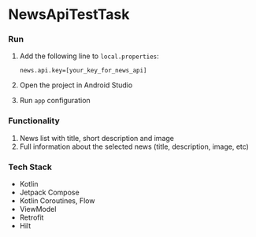 # NewsApiTestTask

### Run

1. Add the following line to `local.properties`:

    ```news.api.key=[your_key_for_news_api]```
2. Open the project in Android Studio
3. Run `app` configuration

### Functionality
1. News list with title, short description and image
2. Full information about the selected news (title, description, image, etc)

### Tech Stack
- Kotlin
- Jetpack Compose
- Kotlin Coroutines, Flow
- ViewModel
- Retrofit
- Hilt